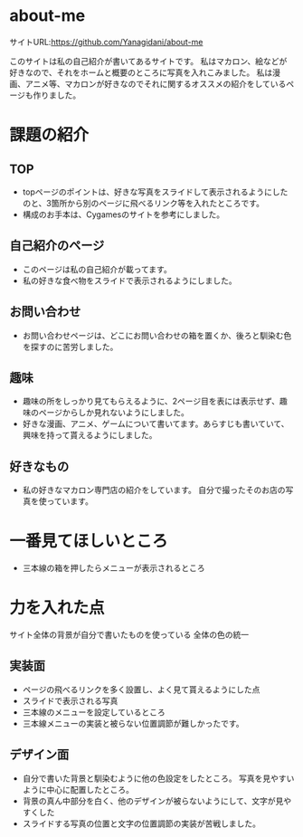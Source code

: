 # about-me

サイトURL:https://github.com/Yanagidani/about-me

このサイトは私の自己紹介が書いてあるサイトです。
私はマカロン、絵などが好きなので、それをホームと概要のところに写真を入れこみました。
私は漫画、アニメ等、マカロンが好きなのでそれに関するオススメの紹介をしているページも作りました。

# 課題の紹介
## TOP
- topページのポイントは、好きな写真をスライドして表示されるようにしたのと、3箇所から別のページに飛べるリンク等を入れたところです。
- 構成のお手本は、Cygamesのサイトを参考にしました。
  
## 自己紹介のページ
- このページは私の自己紹介が載ってます。
- 私の好きな食べ物をスライドで表示されるようにしました。
  
## お問い合わせ
- お問い合わせページは、どこにお問い合わせの箱を置くか、後ろと馴染む色を探すのに苦労しました。
  
## 趣味
- 趣味の所をしっかり見てもらえるように、2ページ目を表には表示せず、趣味のページからしか見れないようにしました。
- 好きな漫画、アニメ、ゲームについて書いてます。あらすじも書いていて、興味を持って貰えるようにしました。
  
## 好きなもの
- 私の好きなマカロン専門店の紹介をしています。
自分で撮ったそのお店の写真を使っています。

# 一番見てほしいところ
- 三本線の箱を押したらメニューが表示されるところ
  
# 力を入れた点
サイト全体の背景が自分で書いたものを使っている
全体の色の統一

## 実装面
- ページの飛べるリンクを多く設置し、よく見て貰えるようにした点
- スライドで表示される写真
- 三本線のメニューを設定しているところ
- 三本線メニューの実装と被らない位置調節が難しかったです。
  
## デザイン面
- 自分で書いた背景と馴染むように他の色設定をしたところ。
 写真を見やすいように中心に配置したところ。
- 背景の真ん中部分を白く、他のデザインが被らないようにして、文字が見やすくした
- スライドする写真の位置と文字の位置調節の実装が苦戦しました。
